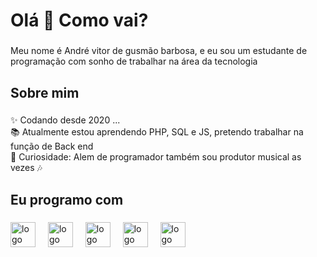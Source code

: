 <h1 align="left">Olá 👋 Como vai?</h1>

###

<p align="left">Meu nome é André vitor de gusmão barbosa, e eu sou um estudante de programação com sonho de trabalhar na área da tecnologia</p>

###

<h2 align="left">Sobre mim</h2>

###

<p align="left">✨ Codando desde 2020 ...<br>📚 Atualmente estou aprendendo PHP, SQL e JS, pretendo trabalhar na função de Back end<br>🎲 Curiosidade: Alem de programador também sou produtor musical as vezes 🎶</p>

###

<h2 align="left">Eu programo com</h2>

###

<div align="left">
  <img src="https://cdn.jsdelivr.net/gh/devicons/devicon/icons/javascript/javascript-original.svg" height="40" alt="logo javascript"  />
  <img width="12" />
  <img src="https://cdn.jsdelivr.net/gh/devicons/devicon/icons/nodejs/nodejs-original.svg" height="40" alt="logo nodejs"  />
  <img width="12" />
  <img src="https://cdn.jsdelivr.net/gh/devicons/devicon/icons/python/python-original.svg" height="40" alt="logo python"  />
  <img width="12" />
  <img src="https://cdn.jsdelivr.net/gh/devicons/devicon/icons/php/php-original.svg" height="40" alt="logo php"  />
  <img width="12" />
  <img src="https://cdn.jsdelivr.net/gh/devicons/devicon/icons/sql/sql-original.svg" height="40" alt="logo sql"  />
</div>
